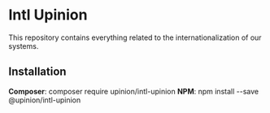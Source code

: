 # Intl Upinion

This repository contains everything related to the internationalization of our systems.

## Installation
**Composer**: composer require upinion/intl-upinion
**NPM**: npm install --save @upinion/intl-upinion